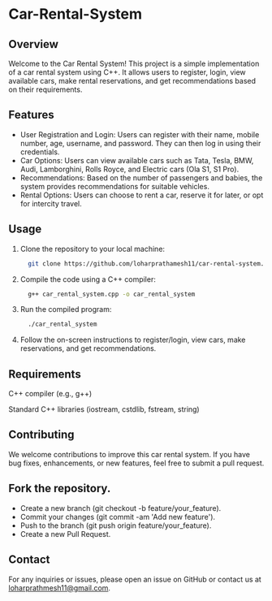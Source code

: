 # Car-Rental-System

## Overview
Welcome to the Car Rental System! This project is a simple implementation of a car rental system using C++. It allows users to register, login, view available cars, make rental reservations, and get recommendations based on their requirements.

## Features
- User Registration and Login: Users can register with their name, mobile number, age, username, and password. They can then log in using their credentials.
- Car Options: Users can view available cars such as Tata, Tesla, BMW, Audi, Lamborghini, Rolls Royce, and Electric cars (Ola S1, S1 Pro).
- Recommendations: Based on the number of passengers and babies, the system provides recommendations for suitable vehicles.
- Rental Options: Users can choose to rent a car, reserve it for later, or opt for intercity travel.

## Usage
1. Clone the repository to your local machine:
   
   ```bash
     git clone https://github.com/loharprathamesh11/car-rental-system.git
   ```

2. Compile the code using a C++ compiler:

   ```bash
     g++ car_rental_system.cpp -o car_rental_system
   ```

3. Run the compiled program:
   
   ```bash
     ./car_rental_system
   ```

4. Follow the on-screen instructions to register/login, view cars, make reservations, and get recommendations.

## Requirements
C++ compiler (e.g., g++)

Standard C++ libraries (iostream, cstdlib, fstream, string)

## Contributing
We welcome contributions to improve this car rental system. If you have bug fixes, enhancements, or new features, feel free to submit a pull request.

## Fork the repository.
- Create a new branch (git checkout -b feature/your_feature).
- Commit your changes (git commit -am 'Add new feature').
- Push to the branch (git push origin feature/your_feature).
- Create a new Pull Request.

## Contact
For any inquiries or issues, please open an issue on GitHub or contact us at loharprathmesh11@gmail.com.
